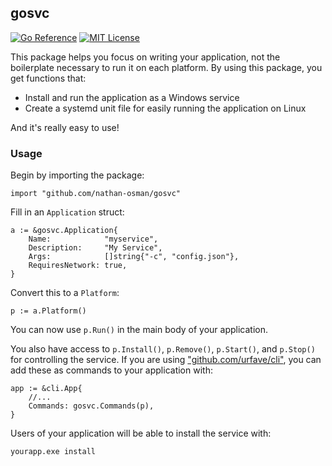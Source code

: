 ## gosvc

[![Go Reference](https://pkg.go.dev/badge/github.com/nathan-osman/gosvc.svg)](https://pkg.go.dev/github.com/nathan-osman/gosvc)
[![MIT License](https://img.shields.io/badge/license-MIT-9370d8.svg?style=flat)](https://opensource.org/licenses/MIT)

This package helps you focus on writing your application, not the boilerplate necessary to run it on each platform. By using this package, you get functions that:

- Install and run the application as a Windows service
- Create a systemd unit file for easily running the application on Linux

And it's really easy to use!

### Usage

Begin by importing the package:

```golang
import "github.com/nathan-osman/gosvc"
```

Fill in an `Application` struct:

```golang
a := &gosvc.Application{
    Name:            "myservice",
    Description:     "My Service",
    Args:            []string{"-c", "config.json"},
    RequiresNetwork: true,
}
```

Convert this to a `Platform`:

```golang
p := a.Platform()
```

You can now use `p.Run()` in the main body of your application.

You also have access to `p.Install()`, `p.Remove()`, `p.Start()`, and `p.Stop()` for controlling the service. If you are using ["github.com/urfave/cli"]("https://github.com/urfave/cli"), you can add these as commands to your application with:

```golang
app := &cli.App{
    //...
    Commands: gosvc.Commands(p),
}
```

Users of your application will be able to install the service with:

    yourapp.exe install
